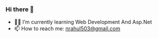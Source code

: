 ### Hi there 👋
- 👨‍💻 I’m currently learning Web Development And Asp.Net
- 📫 How to reach me: nrahul503@gmail.com
<!--
**RahulNeupane/RahulNeupane** is a ✨ _special_ ✨ repository because its `README.md` (this file) appears on your GitHub profile.

Here are some ideas to get you started:

- 🔭 I’m currently working on ...
- 
- 👯 I’m looking to collaborate on ...
- 🤔 I’m looking for help with ...
- 💬 Ask me about ...
- 📫 How to reach me: ...
- 😄 Pronouns: ...
- ⚡ Fun fact: ...
-->

